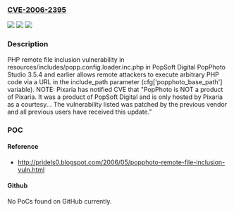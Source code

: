 ### [CVE-2006-2395](https://cve.mitre.org/cgi-bin/cvename.cgi?name=CVE-2006-2395)
![](https://img.shields.io/static/v1?label=Product&message=n%2Fa&color=blue)
![](https://img.shields.io/static/v1?label=Version&message=n%2Fa&color=blue)
![](https://img.shields.io/static/v1?label=Vulnerability&message=n%2Fa&color=brighgreen)

### Description

PHP remote file inclusion vulnerability in resources/includes/popp.config.loader.inc.php in PopSoft Digital PopPhoto Studio 3.5.4 and earlier allows remote attackers to execute arbitrary PHP code via a URL in the include_path parameter (cfg['popphoto_base_path'] variable).  NOTE: Pixaria has notified CVE that "PopPhoto is NOT a product of Pixaria.  It was a product of PopSoft Digital and is only hosted by Pixaria as a courtesy... The vulnerability listed was patched by the previous vendor and all previous users have received this update."

### POC

#### Reference
- http://pridels0.blogspot.com/2006/05/popphoto-remote-file-inclusion-vuln.html

#### Github
No PoCs found on GitHub currently.

